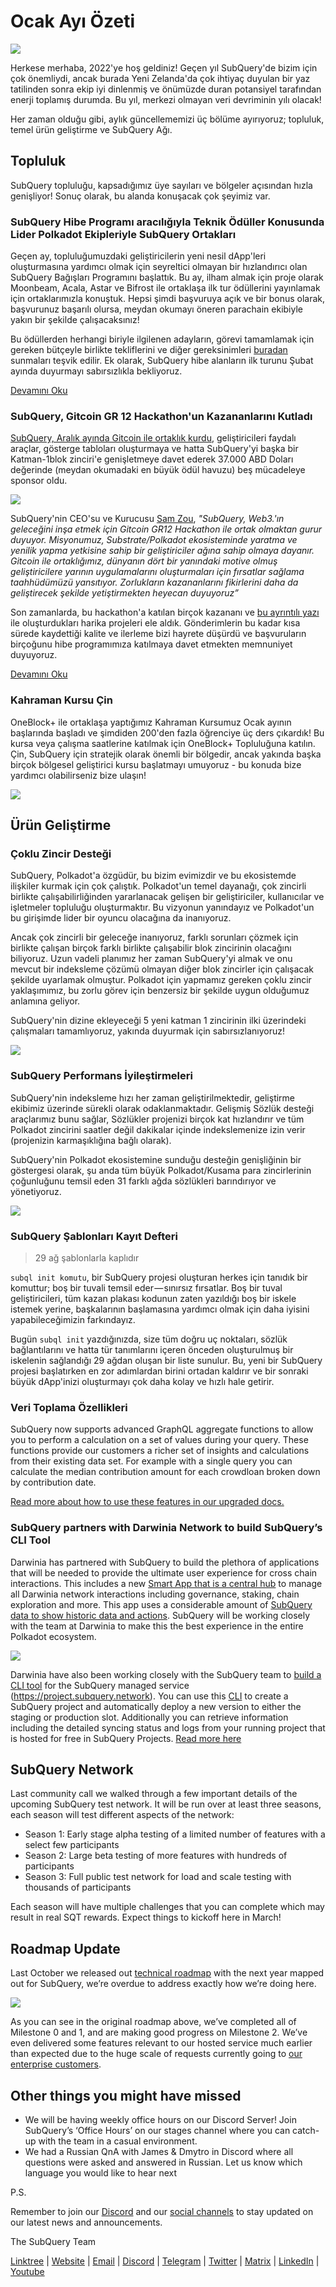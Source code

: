# Ocak Ayı Özeti

![](https://miro.medium.com/max/1400/1*2IMAaY-YYyAdl7YfZqHTAg.png)

Herkese merhaba, 2022'ye hoş geldiniz! Geçen yıl SubQuery'de bizim için çok önemliydi, ancak burada Yeni Zelanda'da çok ihtiyaç duyulan bir yaz tatilinden sonra ekip iyi dinlenmiş ve önümüzde duran potansiyel tarafından enerji toplamış durumda. Bu yıl, merkezi olmayan veri devriminin yılı olacak!

Her zaman olduğu gibi, aylık güncellememizi üç bölüme ayırıyoruz; topluluk, temel ürün geliştirme ve SubQuery Ağı.

## Topluluk

SubQuery topluluğu, kapsadığımız üye sayıları ve bölgeler açısından hızla genişliyor! Sonuç olarak, bu alanda konuşacak çok şeyimiz var.

### SubQuery Hibe Programı aracılığıyla Teknik Ödüller Konusunda Lider Polkadot Ekipleriyle SubQuery Ortakları

Geçen ay, topluluğumuzdaki geliştiricilerin yeni nesil dApp'leri oluşturmasına yardımcı olmak için seyreltici olmayan bir hızlandırıcı olan SubQuery Bağışları Programını başlattık. Bu ay, ilham almak için proje olarak Moonbeam, Acala, Astar ve Bifrost ile ortaklaşa ilk tur ödüllerini yayınlamak için ortaklarımızla konuştuk. Hepsi şimdi başvuruya açık ve bir bonus olarak, başvurunuz başarılı olursa, meydan okumayı öneren parachain ekibiyle yakın bir şekilde çalışacaksınız!

Bu ödüllerden herhangi biriyle ilgilenen adayların, görevi tamamlamak için gereken bütçeyle birlikte tekliflerini ve diğer gereksinimleri [buradan](https://docs.google.com/forms/d/e/1FAIpQLSfmMazkebKwNTWThBkVGaxf2Bg8s4aWZ0ZhwiMCtc9kv4sJHQ/viewform) sunmaları teşvik edilir. Ek olarak, SubQuery hibe alanların ilk turunu Şubat ayında duyurmayı sabırsızlıkla bekliyoruz.

[Devamını Oku](https://subquery.medium.com/subquery-partners-with-leading-polkadot-teams-on-technical-bounties-via-the-subquery-grants-d40453788435)

### SubQuery, Gitcoin GR 12 Hackathon'un Kazananlarını Kutladı

[SubQuery, Aralık ayında Gitcoin ile ortaklık kurdu](https://subquery.medium.com/subquery-announces-gitcoin-hackathon-16c9d18753a), geliştiricileri faydalı araçlar, gösterge tabloları oluşturmaya ve hatta SubQuery'yi başka bir Katman-1blok zinciri'e genişletmeye davet ederek 37.000 ABD Doları değerinde (meydan okumadaki en büyük ödül havuzu) beş mücadeleye sponsor oldu.

![](https://miro.medium.com/max/1400/1*BUq3ah1ULNnvLjqxv_vzlQ.png)

SubQuery'nin CEO'su ve Kurucusu [Sam Zou](https://twitter.com/zoujialiu), _"SubQuery, Web3.'ın geleceğini inşa etmek için Gitcoin GR12 Hackathon ile ortak olmaktan gurur duyuyor. Misyonumuz, Substrate/Polkadot ekosisteminde yaratma ve yenilik yapma yetkisine sahip bir geliştiriciler ağına sahip olmaya dayanır. Gitcoin ile ortaklığımız, dünyanın dört bir yanındaki motive olmuş geliştiricilere yarının uygulamalarını oluşturmaları için fırsatlar sağlama taahhüdümüzü yansıtıyor. Zorlukların kazananlarını fikirlerini daha da geliştirecek şekilde yetiştirmekten heyecan duyuyoruz”_

Son zamanlarda, bu hackathon'a katılan birçok kazananı ve [bu ayrıntılı yazı](https://subquery.medium.com/subquery-celebrates-winners-of-gitcoin-gr-12-hackathon-7486afaeab29) ile oluşturdukları harika projeleri ele aldık. Gönderimlerin bu kadar kısa sürede kaydettiği kalite ve ilerleme bizi hayrete düşürdü ve başvuruların birçoğunu hibe programımıza katılmaya davet etmekten memnuniyet duyuyoruz.

[Devamını Oku](https://subquery.medium.com/subquery-celebrates-winners-of-gitcoin-gr-12-hackathon-7486afaeab29)

### Kahraman Kursu Çin

OneBlock+ ile ortaklaşa yaptığımız Kahraman Kursumuz Ocak ayının başlarında başladı ve şimdiden 200'den fazla öğrenciye üç ders çıkardık! Bu kursa veya çalışma saatlerine katılmak için OneBlock+ Topluluğuna katılın. Çin, SubQuery için stratejik olarak önemli bir bölgedir, ancak yakında başka birçok bölgesel geliştirici kursu başlatmayı umuyoruz - bu konuda bize yardımcı olabilirseniz bize ulaşın!

![](https://miro.medium.com/max/1400/1*_8N000hX1WBM79ZbFyhvYQ.png)

## Ürün Geliştirme

### Çoklu Zincir Desteği

SubQuery, Polkadot'a özgüdür, bu bizim evimizdir ve bu ekosistemde ilişkiler kurmak için çok çalıştık. Polkadot'un temel dayanağı, çok zincirli birlikte çalışabilirliğinden yararlanacak gelişen bir geliştiriciler, kullanıcılar ve işletmeler topluluğu oluşturmaktır. Bu vizyonun yanındayız ve Polkadot'un bu girişimde lider bir oyuncu olacağına da inanıyoruz.

Ancak çok zincirli bir geleceğe inanıyoruz, farklı sorunları çözmek için birlikte çalışan birçok farklı birlikte çalışabilir blok zincirinin olacağını biliyoruz. Uzun vadeli planımız her zaman SubQuery'yi almak ve onu mevcut bir indeksleme çözümü olmayan diğer blok zincirler için çalışacak şekilde uyarlamak olmuştur. Polkadot için yapmamız gereken çoklu zincir yaklaşımımız, bu zorlu görev için benzersiz bir şekilde uygun olduğumuz anlamına geliyor.

SubQuery'nin dizine ekleyeceği 5 yeni katman 1 zincirinin ilki üzerindeki çalışmaları tamamlıyoruz, yakında duyurmak için sabırsızlanıyoruz!

![](https://miro.medium.com/max/1400/1*jD1n5MSjeatjiaF5hY-Wjg.png)

### SubQuery Performans İyileştirmeleri

SubQuery'nin indeksleme hızı her zaman geliştirilmektedir, geliştirme ekibimiz üzerinde sürekli olarak odaklanmaktadır. Gelişmiş Sözlük desteği araçlarımız bunu sağlar, Sözlükler projenizi birçok kat hızlandırır ve tüm Polkadot zincirini saatler değil dakikalar içinde indekslemenize izin verir (projenizin karmaşıklığına bağlı olarak).

SubQuery'nin Polkadot ekosistemine sunduğu desteğin genişliğinin bir göstergesi olarak, şu anda tüm büyük Polkadot/Kusama para zincirlerinin çoğunluğunu temsil eden 31 farklı ağda sözlükleri barındırıyor ve yönetiyoruz.

![](https://miro.medium.com/max/1400/1*WeMY5WnWZ_jvllxidhycUA.png)

### SubQuery Şablonları Kayıt Defteri

> 29 ağ şablonlarla kaplıdır

`subql init komutu`, bir SubQuery projesi oluşturan herkes için tanıdık bir komuttur; boş bir tuvali temsil eder — sınırsız fırsatlar. Boş bir tuval geliştiricileri, tüm kazan plakası kodunun zaten yazıldığı boş bir iskele istemek yerine, başkalarının başlamasına yardımcı olmak için daha iyisini yapabileceğimizin farkındayız.

Bugün `subql init` yazdığınızda, size tüm doğru uç noktaları, sözlük bağlantılarını ve hatta tür tanımlarını içeren önceden oluşturulmuş bir iskelenin sağlandığı 29 ağdan oluşan bir liste sunulur. Bu, yeni bir SubQuery projesi başlatırken en zor adımlardan birini ortadan kaldırır ve bir sonraki büyük dApp'inizi oluşturmayı çok daha kolay ve hızlı hale getirir.

### Veri Toplama Özellikleri

SubQuery now supports advanced GraphQL aggregate functions to allow you to perform a calculation on a set of values during your query. These functions provide our customers a richer set of insights and calculations from their existing data set. For example with a single query you can calculate the median contribution amount for each crowdloan broken down by contribution date.

[Read more about how to use these features in our upgraded docs.](https://doc.subquery.network/query/aggregate/)

### SubQuery partners with Darwinia Network to build SubQuery’s CLI Tool

Darwinia has partnered with SubQuery to build the plethora of applications that will be needed to provide the ultimate user experience for cross chain interactions. This includes a new [Smart App that is a central hub](https://apps.darwinia.network/) to manage all Darwinia network interactions including governance, staking, chain exploration and more. This app uses a considerable amount of [SubQuery data to show historic data and actions](https://explorer.subquery.network/subquery/darwinia-network/smart-app-crab). SubQuery will be working closely with the team at Darwinia to make this the best experience in the entire Polkadot ecosystem.

![](https://miro.medium.com/max/1200/1*bL2Csj9qyamD7txAheCTIg.gif)

Darwinia have also been working closely with the SubQuery team to [build a CLI tool](https://github.com/fewensa/subquery-cli) for the SubQuery managed service (https://project.subquery.network). You can use this [CLI](https://github.com/fewensa/subquery-cli) to create a SubQuery project and automatically deploy a new version to either the staging or production slot. Additionally you can retrieve information including the detailed syncing status and logs from your running project that is hosted for free in SubQuery Projects. [Read more here](https://subquery.medium.com/subquery-partners-with-darwinia-network-to-build-subquerys-cli-tool-903dc4c9ef66)

## SubQuery Network

Last community call we walked through a few important details of the upcoming SubQuery test network. It will be run over at least three seasons, each season will test different aspects of the network:

- Season 1: Early stage alpha testing of a limited number of features with a select few participants
- Season 2: Large beta testing of more features with hundreds of participants
- Season 3: Full public test network for load and scale testing with thousands of participants

Each season will have multiple challenges that you can complete which may result in real SQT rewards. Expect things to kickoff here in March!

## Roadmap Update

Last October we released out [technical roadmap](https://blog.subquery.network/blogs/20211029-roadmap-october.html) with the next year mapped out for SubQuery, we’re overdue to address exactly how we’re doing here.

![](https://miro.medium.com/max/1400/1*2a3SGrW-OG5pbw67jsavvw.jpeg)

As you can see in the original roadmap above, we’ve completed all of Milestone 0 and 1, and are making good progress on Milestone 2. We’ve even delivered some features relevant to our hosted service much earlier than expected due to the huge scale of requests currently going to [our enterprise customers](https://blog.subquery.network/blogs/20211228-enterprise-hosted.html).

## Other things you might have missed

- We will be having weekly office hours on our Discord Server! Join SubQuery’s ‘Office Hours’ on our stages channel where you can catch-up with the team in a casual environment.
- We had a Russian QnA with James & Dmytro in Discord where all questions were asked and answered in Russian. Let us know which language you would like to hear next

P.S.

Remember to join our [Discord](https://discord.com/invite/subquery) and our [social channels](https://linktr.ee/subquerynetwork) to stay updated on our latest news and announcements.

The SubQuery Team

[Linktree](https://linktr.ee/subquerynetwork) | [Website](https://subquery.network/) | [Email](hello@subquery.network) | [Discord](https://discord.com/invite/78zg8aBSMG) | [Telegram](https://t.me/subquerynetwork) | [Twitter](https://twitter.com/subquerynetwork) | [Matrix](https://matrix.to/#/#subquery:matrix.org) | [LinkedIn](https://www.linkedin.com/company/subquery) | [Youtube](https://www.youtube.com/channel/UCi1a6NUUjegcLHDFLr7CqLw)
